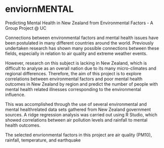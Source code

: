 # enviornMENTAL
Predicting Mental Health in New Zealand from Environmental Factors - A Group Project @ UC


Connections between environmental factors and mental health issues have been postulated in many different countries around the world. Previously undertaken
research has shown many possible connections between these fields, especially in relation to air quality and extreme weather events.

However, research on this subject is lacking in New Zealand, which is difficult to analyse as an overall nation due to its many micro-climates and regional differences.
Therefore, the aim of this project is to explore correlations between environmental factors and poor mental health outcomes in New Zealand by region and predict the number 
of people with mental health related illnesses corresponding to the environmental influence. 

This was accomplished through the use of several environmental and mental healthrelated data sets gathered from New Zealand government sources. 
A ridge regression analysis was carried out using R Studio, which showed correlations between air pollution levels and rainfall to mental health outcomes.

The selected envrionmental factors in this project are air quality (PM10), rainfall, temperature, and earthquake
